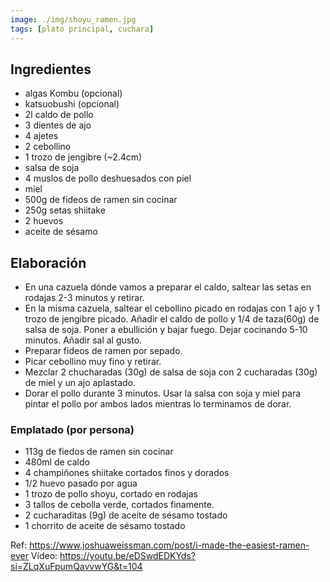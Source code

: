 ```yaml
---
image: ./img/shoyu_ramen.jpg
tags: [plato principal, cuchara]
---
```


## Ingredientes

- algas Kombu (opcional)
- katsuobushi (opcional)
- 2l caldo de pollo
- 3 dientes de ajo
- 4 ajetes
- 2 cebollino
- 1 trozo de jengibre (~2.4cm)
- salsa de soja
- 4 muslos de pollo deshuesados con piel
- miel
- 500g de fideos de ramen sin cocinar
- 250g setas shiitake
- 2 huevos
- aceite de sésamo

## Elaboración

- En una cazuela dónde vamos a preparar el caldo, saltear las setas en rodajas 2-3 minutos y retirar.
- En la misma cazuela, saltear el cebollino picado en rodajas con 1 ajo y 1 trozo de jengibre picado. Añadir el caldo de
  pollo y 1/4 de taza(60g) de salsa de soja. Poner a ebullición y bajar fuego. Dejar cocinando 5-10
  minutos. Añadir sal al gusto.
- Preparar fideos de ramen por sepado.
- Picar cebollino muy fino y retirar.
- Mezclar 2 chucharadas (30g) de salsa de soja con 2 cucharadas (30g) de miel y un ajo aplastado.
- Dorar el pollo durante 3 minutos. Usar la salsa con soja y miel para pintar el pollo por ambos
  lados mientras lo terminamos de dorar.

### Emplatado (por persona)

- 113g de fiedos de ramen sin cocinar
- 480ml de caldo
- 4 champiñones shiitake cortados finos y dorados
- 1/2 huevo pasado por agua
- 1 trozo de pollo shoyu, cortado en rodajas
- 3 tallos de cebolla verde, cortados finamente.
- 2 cucharaditas (9g) de aceite de sésamo tostado
- 1 chorrito de aceite de sésamo tostado

Ref: https://www.joshuaweissman.com/post/i-made-the-easiest-ramen-ever
Vídeo: https://youtu.be/eDSwdEDKYds?si=ZLqXuFpumQavvwYG&t=104
